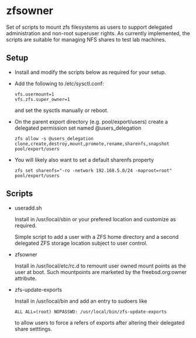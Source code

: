 zfsowner
========

Set of scripts to mount zfs filesystems as users to support delegated
administration and non-root superuser rights.  As currently implemented,
the scripts are suitable for managing NFS shares to test lab machines.

Setup
-----
*	Install and modify the scripts below as required for your setup.

*	Add the following to /etc/sysctl.conf:

		vfs.usermount=1
		vfs.zfs.super_owner=1

	and set the sysctls manually or reboot.

*	On the parent export directory (e.g. pool/export/users) create
	a delegated permission set named @users_delegation

		zfs allow -s @users_delegation clone,create,destroy,mount,promote,rename,sharenfs,snapshot pool/export/users

*	You will likely also want to set a default sharenfs property

		zfs set sharenfs="-ro -network 192.168.5.0/24 -maproot=root" pool/export/users

Scripts
-------
*	useradd.sh

	Install in /usr/local/sbin or your prefered location and
	customize as required.

	Simple script to add a user with a ZFS home directory and a
	second delegated ZFS storage location subject to user control.

*	zfsowner
	
	Install in /usr/local/etc/rc.d to remount user owned mount
	points as the user at boot.  Such mountpoints are marketed by
	the freebsd.org:owner attribute.

*	zfs-update-exports

	Install in /usr/local/bin and add an entry to sudoers like

		ALL ALL=(root) NOPASSWD: /usr/local/bin/zfs-update-exports

	to allow users to force a refers of exports after altering their
	delegated share setttings.
